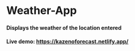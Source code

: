 # Weather-App
#### Displays the weather of the location entered
#### Live demo: https://kazenoforecast.netlify.app/
